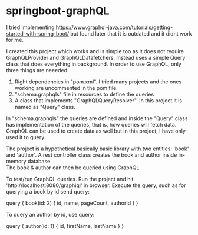 # springboot-graphQL
I tried implementing https://www.graphql-java.com/tutorials/getting-started-with-spring-boot/
but found later that it is outdated and it didnt work for me. 

I created this project which works and is simple too as it does not require GraphQLProvider and GraphQLDatafetchers.  Instead uses a simple Query class that does everything in background.  In order to use GraphQL, only three things are neeeded:
1. Right dependencies in "pom.xml".  I tried many projects and the ones working are uncommented in the pom file. 
2. "schema.graphqls" file in resources to define the queries
3. A class that implements "GraphQLQueryResolver".  In this project it is named as "Query" class. 

In "schema.graphqls" the queries are defined and inside the "Query" class has implementation of the queries, that is, how queries will fetch data. 
GraphQL can be used to create data as well but in this project, I have only used it to query. 

The project is a hypothetical basically basic library with two entities: 'book" and 'author'.  A rest controller class creates the book and author inside in-memory database.  
The book & author can then be queried using GraphQL.  

To test/run GraphQL queries.  Run the project and hit 'http://localhost:8080/graphiql' in browser.  Execute the query, such as for querying a book by id send query:

query {
  book(id: 2) 
  {
    id, 
    name, 
    pageCount,
    authorId
}
}

To query an author by id, use query:

query {
  author(id: 1) 
  {
    id, 
    firstName,
    lastName
}
}
